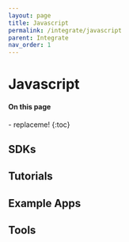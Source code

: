 ```yaml
---
layout: page
title: Javascript
permalink: /integrate/javascript
parent: Integrate
nav_order: 1
---
```


# Javascript
<nav class="toc" markdown="1">
  <h4>On this page</h4>
  - replaceme!
  {:toc}
</nav>

## SDKs
## Tutorials
## Example Apps
## Tools
